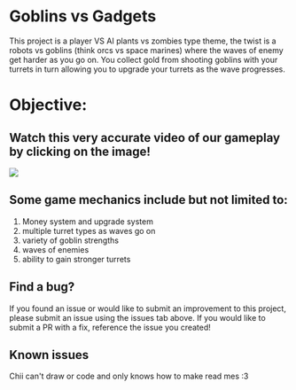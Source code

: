 # Goblins vs Gadgets
This project is a player VS AI plants vs zombies type theme, the twist is a robots vs goblins (think orcs vs space marines) where the waves of enemy get harder as you go on. 
You collect gold from shooting goblins with your turrets in turn allowing you to upgrade your turrets as the wave progresses. 


# Objective: 


## Watch this very accurate video of our gameplay by clicking on the image!
<a href="https://youtu.be/rj9JSkSpRlM?t=54" />
<img src="https://i.pinimg.com/564x/92/86/b1/9286b1f34c439955c88dcd101ac66ca8.jpg" />
</a>

## Some game mechanics include but not limited to:
1. Money system and upgrade system
2. multiple turret types as waves go on
3. variety of goblin strengths
4. waves of enemies
5. ability to gain stronger turrets


## Find a bug?
If you found an issue or would like to submit an improvement to this project, please submit an issue using the issues tab above. If you would like to submit a PR with a fix, reference the issue you created! 

## Known issues
Chii can't draw or code and only knows how to make read mes :3
